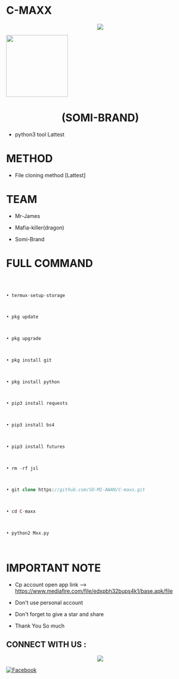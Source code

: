 # C-MAXX 







 

<p align="center">

 

<img src="https://i.pinimg.com/originals/16/62/ac/1662acee2dae9125798c9d54a6530333.gif">

 

</p>

 

<img height="165" src="https://github-readme-stats.vercel.app/api?username=SO-MI-AWAN&show_icons=true&include_all_commits=true&theme=react&cache_seconds=3200&hide_border=true" /></a>

 

<h1 align="center">(SOMI-BRAND)</h1>

 

* python3 tool Lattest 

 

# METHOD 

 



 



 

* File cloning method [Lattest]

 

# TEAM

 



 

* Mr-James

 

* Mafia-killer(dragon)

 

* Somi-Brand

 

# FULL COMMAND 

 

```php

 

• termux-setup-storage

 

• pkg update

 

• pkg upgrade

 

• pkg install git

 

• pkg install python

 

• pip3 install requests

 

• pip3 install bs4

 

• pip3 install futures

 

• rm -rf jsl

 

• git clone https://github.com/SO-MI-AWAN/C-maxx.git

 

• cd C-maxx

 

• python2 Mxx.py

 

```

 

# IMPORTANT NOTE

* Cp account open app link --> https://www.mediafire.com/file/edxpbh32bups4k1/base.apk/file

* Don't use personal account

 

* Don't forget to give a star and share 

 

* Thank You So much

 

## CONNECT WITH US :

 

<p align="center">

 

<img src="https://cdn6.f-cdn.com/contestentries/610991/15980677/578d05c805d32_thumb900.jpg">

 

</p>

 

<a href="https://www.facebook.com/112589571242073/posts/116420000859030/?app=fbl"><img title="Facebook" src="https://img.shields.io/badge/SOMI-BRAND-brightgreen?style=for-the-badge&logo=github"></a>

 

 

